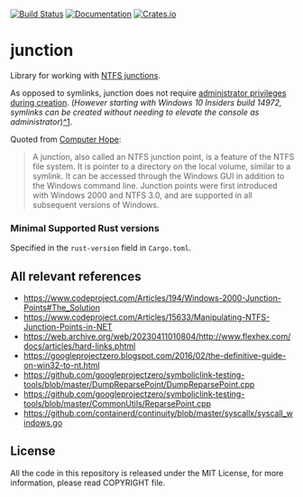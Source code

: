 [![Build Status][actions-badge]][actions-url]
[![Documentation](https://docs.rs/junction/badge.svg)](https://docs.rs/junction)
[![Crates.io](https://img.shields.io/crates/v/junction.svg)](https://crates.io/crates/junction)

# junction

Library for working with [NTFS junctions][junction].

As opposed to symlinks, junction does not require [administrator privileges during creation][perm].
(*However starting with Windows 10 Insiders build 14972, symlinks
can be created without needing to elevate the console as
administrator*)[^1][improvement].

Quoted from [Computer Hope](https://www.computerhope.com/jargon/j/junction.htm):

> A junction, also called an NTFS junction point, is a feature of the
> NTFS file system. It is pointer to a directory on the local volume,
> similar to a symlink. It can be accessed through the Windows GUI in
> addition to the Windows command line. Junction points were first
> introduced with Windows 2000 and NTFS 3.0, and are supported in all
> subsequent versions of Windows.

### Minimal Supported Rust versions

Specified in the `rust-version` field in `Cargo.toml`.

## All relevant references

* https://www.codeproject.com/Articles/194/Windows-2000-Junction-Points#The_Solution
* https://www.codeproject.com/Articles/15633/Manipulating-NTFS-Junction-Points-in-NET
* https://web.archive.org/web/20230411010804/http://www.flexhex.com/docs/articles/hard-links.phtml
* https://googleprojectzero.blogspot.com/2016/02/the-definitive-guide-on-win32-to-nt.html
* https://github.com/googleprojectzero/symboliclink-testing-tools/blob/master/DumpReparsePoint/DumpReparsePoint.cpp
* https://github.com/googleprojectzero/symboliclink-testing-tools/blob/master/CommonUtils/ReparsePoint.cpp
* https://github.com/containerd/continuity/blob/master/syscallx/syscall_windows.go

## License

All the code in this repository is released under the MIT License,
for more information, please read COPYRIGHT file.

[actions-badge]: https://github.com/lzutao/junction/workflows/Rust/badge.svg?branchName=master
[actions-url]: https://github.com/lzutao/junction/actions
[junction]: https://learn.microsoft.com/en-us/windows/win32/fileio/hard-links-and-junctions#junctions
[perm]: https://en.wikipedia.org/wiki/NTFS_links#Restrictions_and_drawbacks
[improvement]: https://blogs.windows.com/windowsdeveloper/2016/12/02/symlinks-windows-10/#Ed9Olhkz6hJp4KWV.97
